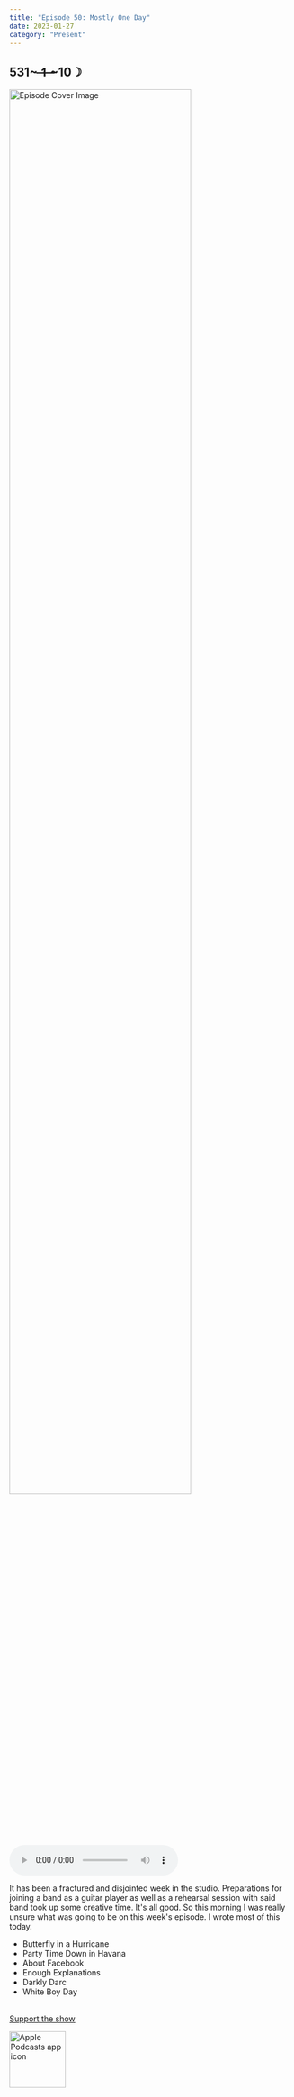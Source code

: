 ```yaml
---
title: "Episode 50: Mostly One Day"
date: 2023-01-27
category: "Present"
---
```

## 531~ ̶1̶ ̶~10☽
<img src="https://artwork.captivate.fm/4d830190-3a14-4eb2-803b-4a9e2c3ec380/60854458c4d1acdf4e1c2f79c4137142d85d78e379bdafbd69bd34c85f5819ad.jpg" alt="Episode Cover Image" width=80%/>
<audio controls>
  <source src="https://podcasts.captivate.fm/media/7ccfe1fe-1dc0-424e-b95e-5542e6456229/12133314-episode-50-mostly-one-day.mp3" type="audio/mpeg">
  Your browser does not support the audio element.
</audio>

<p>It has been a fractured and disjointed week in the studio. Preparations for joining a band as a guitar player as well as a rehearsal session with said band took up some creative time. It&apos;s all good. So this morning I was really unsure what was going to be on this week&apos;s episode. I wrote most of this today.</p><ul><li>Butterfly in a Hurricane</li><li>Party Time Down in Havana</li><li>About Facebook</li><li>Enough Explanations</li><li>Darkly Darc </li><li>White Boy Day</li></ul><br/><a rel="payment" href="https://www.paypal.com/donate/?hosted_button_id=WX3GRUK5BHJLS">Support the show</a>

<a href="https://podcasts.apple.com/us/podcast/living-room-music/id1608791560?tscg=30200&itsct=podcast_box_appicon&ls=1&mttnsubad=1608791560" style="display: inline-block;"><img src="https://toolbox.marketingtools.apple.com/api/v2/badges/app-icon-podcasts/standard/en-us" alt="Apple Podcasts app icon" style="width: 100px; height: 100px; vertical-align: middle; object-fit: contain;" /></a>
    